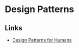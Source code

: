 # Design Patterns

## Links

- [Design Patterns for Humans](https://roadmap.sh/guides/design-patterns-for-humans)
